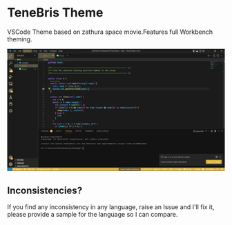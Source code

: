 # TeneBris Theme

VSCode Theme based on zathura space movie.Features full Workbench theming.

![Getting Started](./Screenshot.png)

## Inconsistencies?
If you find any inconsistency in any language, raise an Issue and I'll fix it, please provide a sample for the language so I can compare.

